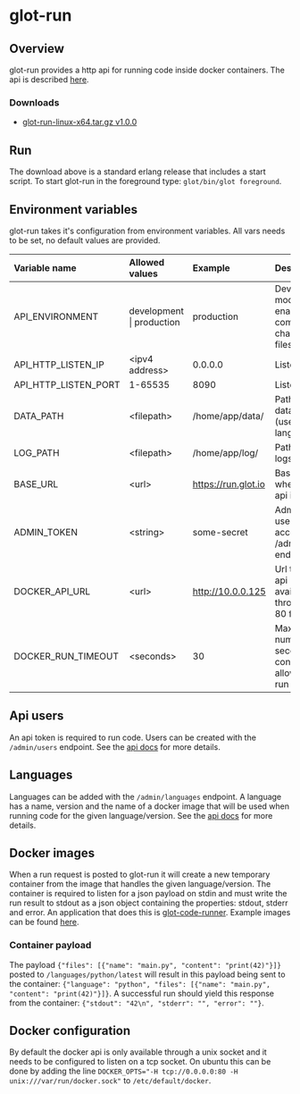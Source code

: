 glot-run
========


## Overview
glot-run provides a http api for running code inside docker containers.
The api is described [here](https://github.com/prasmussen/glot-run/tree/master/api_docs).

### Downloads
- [glot-run-linux-x64.tar.gz v1.0.0](https://drive.google.com/uc?id=0B3X9GlR6EmbnWHlMWTBkM3daUE0)

## Run
The download above is a standard erlang release that includes a start script.
To start glot-run in the foreground type: `glot/bin/glot foreground`.

## Environment variables
glot-run takes it's configuration from environment variables.
All vars needs to be set, no default values are provided.

| Variable name        | Allowed values                | Example             | Description                                                   |
|:---------------------|:------------------------------|:--------------------|:--------------------------------------------------------------|
| API_ENVIRONMENT      | development &#124; production | production          | Development mode will enable auto compiling of changed files  |
| API_HTTP_LISTEN_IP   | &lt;ipv4 address&gt;          | 0.0.0.0             | Listen ip                                                     |
| API_HTTP_LISTEN_PORT | 1-65535                       | 8090                | Listen port                                                   |
| DATA_PATH            | &lt;filepath&gt;              | /home/app/data/     | Path to save data files (users, languages)                    |
| LOG_PATH             | &lt;filepath&gt;              | /home/app/log/      | Path to save logs                                             |
| BASE_URL             | &lt;url&gt;                   | https://run.glot.io | Base url to where the api is hosted                           |
| ADMIN_TOKEN          | &lt;string&gt;                | some-secret         | Admin token used to access the /admin endpoints               |
| DOCKER_API_URL       | &lt;url&gt;                   | http://10.0.0.125   | Url to docker api (must be available through port 80 for now) |
| DOCKER_RUN_TIMEOUT   | &lt;seconds&gt;               | 30                  | Maximum number of seconds a container is allowed to run       |

## Api users
An api token is required to run code. Users can be created with the `/admin/users` endpoint.
See the [api docs](https://github.com/prasmussen/glot-run/tree/master/api_docs/admin) for more details.

## Languages
Languages can be added with the `/admin/languages` endpoint. A language has
a name, version and the name of a docker image that will be used when running
code for the given language/version.
See the [api docs](https://github.com/prasmussen/glot-run/tree/master/api_docs/admin) for more details.

## Docker images
When a run request is posted to glot-run it will create a new temporary container from
the image that handles the given language/version. The container is required
to listen for a json payload on stdin and must write the run result to stdout
as a json object containing the properties: stdout, stderr and error.
An application that does this is [glot-code-runner](https://github.com/prasmussen/glot-code-runner).
Example images can be found [here](https://github.com/prasmussen/glot-containers).

### Container payload
The payload `{"files": [{"name": "main.py", "content": "print(42)"}]}` posted to
`/languages/python/latest` will result in this payload being sent to the
container: `{"language": "python", "files": [{"name": "main.py", "content": "print(42)"}]}`.
A successful run should yield this response from the container: `{"stdout": "42\n", "stderr": "", "error": ""}`.

## Docker configuration
By default the docker api is only available through a unix socket and it needs
to be configured to listen on a tcp socket. On ubuntu this can be done by
adding the line `DOCKER_OPTS="-H tcp://0.0.0.0:80 -H unix:///var/run/docker.sock"`
to `/etc/default/docker`.
